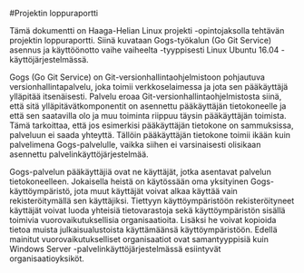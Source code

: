 #Projektin loppuraportti

Tämä dokumentti on Haaga-Helian Linux projekti -opintojaksolla tehtävän projektin loppuraportti. Siinä kuvataan Gogs-työkalun (Go Git Service) asennus ja käyttöönotto vaihe vaiheelta -tyyppisesti Linux Ubuntu 16.04 -käyttöjärjestelmässä.

Gogs (Go Git Service) on Git-versionhallintaohjelmistoon pohjautuva versionhallintapalvelu, joka toimii verkkoselaimessa ja jota sen pääkäyttäjä ylläpitää itsenäisesti. Palvelu eroaa Git-versionhallintaohjelmistosta siinä, että sitä ylläpitävätkomponentit on asennettu pääkäyttäjän tietokoneelle ja että sen saatavilla olo ja muu toiminta riippuu täysin pääkäyttäjän toimista. Tämä tarkoittaa, että jos esimerkisi pääkäyttäjän tietokone on sammuksissa, palveluun ei saada yhteyttä. Tällöin 			pääkäyttäjän tietokone toimii ikään kuin palvelimena Gogs-palvelulle, vaikka siihen ei varsinaisesti olisikaan asennettu palvelinkäyttöjärjestelmää.

Gogs-palvelun pääkäyttäjiä ovat ne käyttäjät, jotka asentavat palvelun tietokoneelleen. Jokaisella heistä on käytössään oma yksityinen Gogs-käyttöympäristö, jota muut käyttäjät voivat alkaa käyttää vain rekisteröitymällä sen käyttäjiksi. Tiettyyn käyttöympäristöön rekisteröityneet käyttäjät voivat luoda yhteisiä tietovarastoja sekä käyttöympäristön sisällä toimivia vuorovaikutuksellisia organisaatioita. Lisäksi he voivat kopioida tietoa muista julkaisualustoista käyttämäänsä käyttöympäristöön. Edellä mainitut vuorovaikutukselliset organisaatiot ovat samantyyppisiä kuin Windows Server -palvelinkäyttöjärjestelmässä esiintyvät organisaatioyksiköt.
